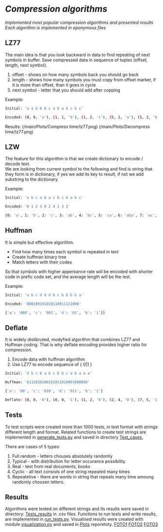 # _Compression algorithms_
_Implemented most popular compression algorithms and presented results\
Each algorithm is implemented in eponymous files_

## LZ77
The main idea is that you look backward in data to find repeating of next symbols in buffer. Save compressed data in sequence of tuples (offset, length, next symbol).
1. offset - shows on how many symbols back you should go back
2. length - shows how many symbols you must copy from offset marker, if it is more than offset, than it goes in cycle
3. next symbol - letter that you should add after copping

 Example:
```bash
Initial: 'a a b b b c a b a b c b c'

Encoded: (0, 0, 'a'), (1, 1, 'b'), (1, 2, 'c'), (5, 2, 'a'), (5, 2, 'b'), (0, 0, 'c')
```


Results:
(/main/Plots/Compress time/lz77.png)
(/main/Plots/Decompress time/lz77.png)

## LZW
The feature for this algorithm is that we create dictionary to encode / decode text.\
We are looking from current symbol to the following and find is string that they form is in dictionary, if yes we add its key to result, if not we add substring to the dictionary.

Example:
```bash
Initial: 'a b c a b a c b c b a b c'

Encoded: '0 1 2 3 0 2 4 1 3 2'

{0: 'a', 1: 'b', 2: 'c', 3: 'ab', 4: 'bc', 5: 'ca', 6: 'aba', 7: 'ac', 8: 'cb', 9: 'bcb', 10: 'ba', 11: 'abc'})
```

## Huffman
It is simple but effective algorithm.
- Find how many times each symbol is repeated in text
- Create huffman binary tree
- Match letters with their codes

So that symbols with higher appereance rate will be encoded with shorter code in prefic code set, and the average length will be the lest.

Example:
```bash
Initial: 'a b c d d d b c b b b b a'

Encoded: '000100101010110011111000'

{'a': '000', 'c': '001', 'd': '01', 'b': '1'})
```

## Deflate
It is widely distibruted, modyfied algorithm that combines LZ77 and Huffman coding. That is why deflate encoding provides higher ratio for compression.
1. Encode data with huffman algorithm
2. Use LZ77 to encode sequence of { 0|1 }

```bash
Initial: 'd b c b a b c b b c a b a a a'

Huffman: '0111010100101011010001000000'

{'a': '00', 'c': '010', 'd': '011', 'b': '1'}

Deflate: (0, 0, '0'), (0, 0, '1'), (1, 2, '0'), (2, 4, '0'), (7, 5, '1'), (10, 4, '0'), (4, 4, '0'), (1, 1, '0')
```
## Tests
To test scripts were created more than 1000 tests, in text format with strings different length and format. Related functions to create test strings are implemented in [generate_texts.py](/generate_texts.py) and saved in directory [Test_cases.](Test_cases)

There are cases of 5 types:
1. Full random - letters chouses absolutely randomly
2. Typical - with distribution for letter occurance possibility
3. Real - text from real documents, books
4. Cyclic - all text consists of one string repeated many times
5. Repeatetive - there are words in string that repeats many time amoung randomly choosen letters.

## Results
Algorithms were tested on different strings and its results were saved in directory: [Tests_results](Test_results) in .csv files.
Functions to run tests and write results, are implemented in [run_tests.py](run_tests.py).
Visualised results were created with module [visualization.py](visualization.py) and saved in [Plots](Plots) reporetoty.
[FOTO1]()
[FOTO2]()
[FOTO3]()
